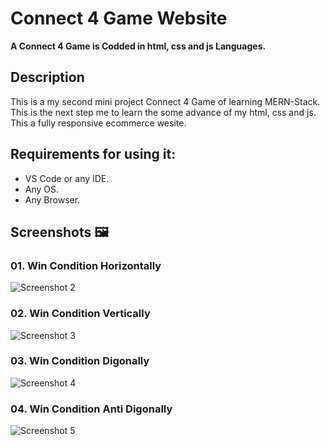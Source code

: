 # Connect 4 Game Website

**A Connect 4 Game is Codded in html, css and js Languages.**

## Description

This is a my second mini project Connect 4 Game of learning MERN-Stack. This is the next step me to learn the some advance of my html, css and js. This a fully responsive ecommerce wesite.

## Requirements for using it:

- VS Code or any IDE.
- Any OS.
- Any Browser.

## Screenshots 🖼️

### 01. Win Condition Horizontally

![Screenshot 2](<Project-Images/Screenshot (53).png.png>)

### 02. Win Condition Vertically

![Screenshot 3](<Project-Images/Screenshot (54).png.png>)

### 03. Win Condition Digonally

![Screenshot 4](<Project-Images/Screenshot (55).png.png>)

### 04. Win Condition Anti Digonally

![Screenshot 5](<Project-Images/Screenshot (56).png.png>)

